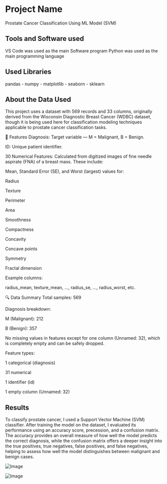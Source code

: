 # Project Name 
Prostate Cancer Classification Using ML Model (SVM)


## Tools and Software used
VS Code was used as the main Software program
Python was used as the main programming language 


## Used Libraries 
pandas - numpy - matplotlib - seaborn - sklearn 


## About the Data Used
This project uses a dataset with 569 records and 33 columns, originally derived from the Wisconsin Diagnostic Breast Cancer (WDBC) dataset, though it is being used here for classification modeling techniques applicable to prostate cancer classification tasks.

🧬 Features
Diagnosis: Target variable — M = Malignant, B = Benign.

ID: Unique patient identifier.

30 Numerical Features: Calculated from digitized images of fine needle aspirate (FNA) of a breast mass. These include:

Mean, Standard Error (SE), and Worst (largest) values for:

Radius

Texture

Perimeter

Area

Smoothness

Compactness

Concavity

Concave points

Symmetry

Fractal dimension

Example columns:

radius_mean, texture_mean, ..., radius_se, ..., radius_worst, etc.

🔍 Data Summary
Total samples: 569

Diagnosis breakdown:

M (Malignant): 212

B (Benign): 357

No missing values in features except for one column (Unnamed: 32), which is completely empty and can be safely dropped.

Feature types:

1 categorical (diagnosis)

31 numerical

1 identifier (id)

1 empty column (Unnamed: 32)



## Results
To classify prostate cancer, I used a Support Vector Machine (SVM) classifier. After training the model on the dataset, I evaluated its performance using an accuracy score, precession, and a confusion matrix. The accuracy provides an overall measure of how well the model predicts the correct diagnosis, while the confusion matrix offers a deeper insight into the true positives, true negatives, false positives, and false negatives, helping to assess how well the model distinguishes between malignant and benign cases.

![Image](https://github.com/user-attachments/assets/bc8b6f29-f462-4672-934d-2c6939a64281)




![Image](https://github.com/user-attachments/assets/a7ce992c-36a9-4068-9799-e7f041205ba6)





